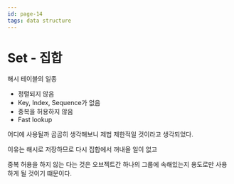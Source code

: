 ```yaml
---
id: page-14
tags: data structure
---
```

# Set - 집합

해시 테이블의 일종

* 정렬되지 않음
* Key, Index, Sequence가 없음
* 중복을 허용하지 않음
* Fast lookup

어디에 사용될까 곰곰히 생각해보니 제법 제한적일 것이라고 생각되었다.

이유는 해시로 저장하므로 다시 집합에서 꺼내올 일이 없고

중복 허용을 하지 않는 다는 것은 오브젝트간 하나의 그룹에 속해있는지 용도로만 사용하게 될 것이기 떄문이다.
